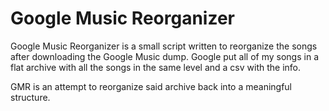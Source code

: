 # Google Music Reorganizer 

Google Music Reorganizer is a small script written to reorganize the songs after downloading the Google Music dump.
Google put all of my songs in a flat archive with all the songs in the same level and a csv with the info.

GMR is an attempt to reorganize said archive back into a meaningful structure. 

